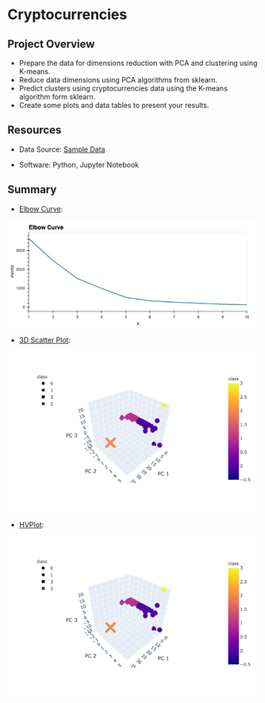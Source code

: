 # Cryptocurrencies

## Project Overview

- Prepare the data for dimensions reduction with PCA and clustering using K-means.
- Reduce data dimensions using PCA algorithms from sklearn.
- Predict clusters using cryptocurrencies data using the K-means algorithm form sklearn.
- Create some plots and data tables to present your results.





## Resources
- Data Source: [Sample Data](https://github.com/vrod237/Cryptocurrencies/blob/master/Resources/crypto_data.csv)


- Software: Python, Jupyter Notebook

## Summary
- [Elbow Curve](https://github.com/vrod237/Cryptocurrencies/blob/master/elbow_curve.png):
<img src="https://github.com/vrod237/Cryptocurrencies/blob/master/elbow_curve.png" width="600">


- [3D Scatter Plot](https://github.com/vrod237/Cryptocurrencies/blob/master/3d_cluster.png):
<img src="https://github.com/vrod237/Cryptocurrencies/blob/master/3d_cluster.png" width="600">


- [HVPlot](https://github.com/vrod237/Cryptocurrencies/blob/master/2d_cluster.png):
<img src="https://github.com/vrod237/Cryptocurrencies/blob/master/3d_cluster.png" width="600">
